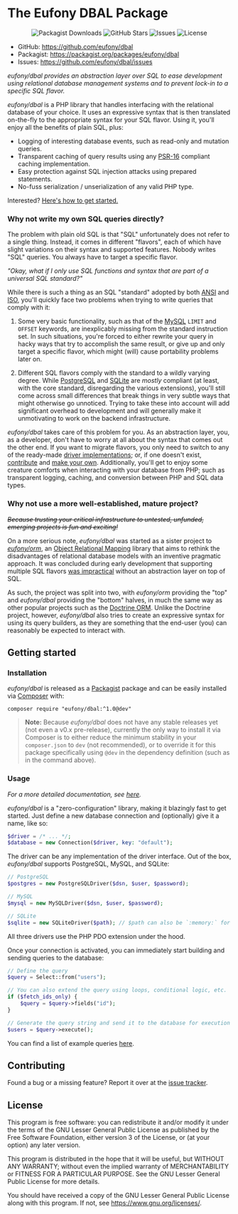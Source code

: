 # The Eufony DBAL Package

<p align="center">
  <img alt="Packagist Downloads" src="https://img.shields.io/packagist/dt/eufony/dbal?label=Packagist%20Downloads">
  <img alt="GitHub Stars" src="https://img.shields.io/github/stars/eufony/dbal?label=GitHub%20Stars">
  <img alt="Issues" src="https://img.shields.io/github/issues/eufony/dbal/open?label=Issues">
  <img alt="License" src="https://img.shields.io/github/license/eufony/dbal?label=License">
</p>

- GitHub: https://github.com/eufony/dbal
- Packagist: https://packagist.org/packages/eufony/dbal
- Issues: https://github.com/eufony/dbal/issues

*eufony/dbal provides an abstraction layer over SQL to ease development using relational database management systems and
to prevent lock-in to a specific SQL flavor.*

*eufony/dbal* is a PHP library that handles interfacing with the relational database of your choice. It uses an
expressive syntax that is then translated on-the-fly to the appropriate syntax for your SQL flavor. Using it, you'll
enjoy all the benefits of plain SQL, plus:

- Logging of interesting database events, such as read-only and mutation queries.
- Transparent caching of query results using any [PSR-16](https://www.php-fig.org/psr/psr-16/) compliant caching
  implementation.
- Easy protection against SQL injection attacks using prepared statements.
- No-fuss serialization / unserialization of any valid PHP type.

Interested? [Here's how to get started.](#getting-started)

### Why not write my own SQL queries directly?

The problem with plain old SQL is that "SQL" unfortunately does not refer to a single thing. Instead, it comes in
different "flavors", each of which have slight variations on their syntax and supported features. Nobody writes "SQL"
queries. You always have to target a specific flavor.

*"Okay, what if I only use SQL functions and syntax that are part of a universal SQL standard?"*

While there is such a thing as an SQL "standard" adopted by both [ANSI](https://ansi.org/) and [ISO](https://iso.org/),
you'll quickly face two problems when trying to write queries that comply with it:

1. Some very basic functionality, such as that of the [MySQL](https://mysql.com/) `LIMIT` and `OFFSET` keywords, are
   inexplicably missing from the standard instruction set. In such situations, you're forced to either rewrite your
   query in hacky ways that try to accomplish the same result, or give up and only target a specific flavor, which
   might (will) cause portability problems later on.

2. Different SQL flavors comply with the standard to a wildly varying degree.
   While [PostgreSQL](https://postgresql.org/) and [SQLite](https://sqlite.org/) are *mostly* compliant (at least, with
   the core standard, disregarding the various extensions), you'll still come across small differences that break things
   in very subtle ways that might otherwise go unnoticed. Trying to take these into account will add significant
   overhead to development and will generally make it unmotivating to work on the backend infrastructure.

*eufony/dbal* takes care of this problem for you. As an abstraction layer, you, as a developer, don't have to worry at
all about the syntax that comes out the other end. If you want to migrate flavors, you only need to switch to any of the
ready-made [driver implementations](https://packagist.org/providers/eufony/dbal-driver-implemtation); or, if one doesn't
exist, [contribute](#contributing) and [make your own](docs/Supporting_other_Databases.md). Additionally, you'll get to
enjoy some creature comforts when interacting with your database from PHP; such as transparent logging, caching, and
conversion between PHP and SQL data types.

### Why not use a more well-established, mature project?

*~~Because trusting your critical infrastructure to untested, unfunded, emerging projects is fun and exciting!~~*

On a more serious note, *eufony/dbal* was started as a sister project to [*eufony/orm*](https://github.com/eufony/orm),
an [Object Relational Mapping](https://en.wikipedia.org/wiki/Object-relational_mapping) library that aims to rethink the
disadvantages of relational database models with an inventive pragmatic approach. It was concluded during early
development that supporting multiple SQL flavors [was impractical](#why-not-write-my-own-sql-queries-directly) without
an abstraction layer on top of SQL.

As such, the project was split into two, with *eufony/orm* providing the "top" and *eufony/dbal* providing the "bottom"
halves, in much the same way as other popular projects such as the [Doctrine ORM](https://github.com/doctrine/orm).
Unlike the Doctrine project, however, *eufony/dbal* also tries to create an expressive syntax for using its query
builders, as they are something that the end-user (you) can reasonably be expected to interact with.

## Getting started

### Installation

*eufony/dbal* is released as a [Packagist](https://packagist.org/) package and can be easily installed
via [Composer](https://getcomposer.org/) with:

    composer require "eufony/dbal:^1.0@dev"

> **Note:** Because *eufony/dbal* does not have any stable releases yet (not even a v0.x pre-release), currently the
> only way to install it via Composer is to either reduce the minimum stability in your `composer.json` to `dev` (not
> recommended), or to override it for this package specifically using `@dev` in the dependency definition (such as in
> the command above).

### Usage

*For a more detailed documentation, see [here](docs).*

*eufony/dbal* is a "zero-configuration" library, making it blazingly fast to get started. Just define a new database
connection and (optionally) give it a name, like so:

```php
$driver = /* ... */;
$database = new Connection($driver, key: "default");
```

The driver can be any implementation of the driver interface. Out of the box, *eufony/dbal* supports PostgreSQL, MySQL,
and SQLite:

```php
// PostgreSQL
$postgres = new PostgreSQLDriver($dsn, $user, $password);

// MySQL
$mysql = new MySQLDriver($dsn, $user, $password);

// SQLite
$sqlite = new SQLiteDriver($path); // $path can also be `:memory:` for an ephemeral database 
```

All three drivers use the PHP PDO extension under the hood.

Once your connection is activated, you can immediately start building and sending queries to the database:

```php
// Define the query
$query = Select::from("users");

// You can also extend the query using loops, conditional logic, etc.
if ($fetch_ids_only) {
    $query = $query->fields("id");
}

// Generate the query string and send it to the database for execution
$users = $query->execute();
```

You can find a list of example queries [here](docs/Queries.md).

## Contributing

Found a bug or a missing feature? Report it over at the [issue tracker](https://github.com/eufony/dbal/issues).

## License

This program is free software: you can redistribute it and/or modify it under the terms of the GNU Lesser General Public
License as published by the Free Software Foundation, either version 3 of the License, or (at your option) any later
version.

This program is distributed in the hope that it will be useful, but WITHOUT ANY WARRANTY; without even the implied
warranty of MERCHANTABILITY or FITNESS FOR A PARTICULAR PURPOSE. See the GNU Lesser General Public License for more
details.

You should have received a copy of the GNU Lesser General Public License along with this program. If not,
see <https://www.gnu.org/licenses/>.
